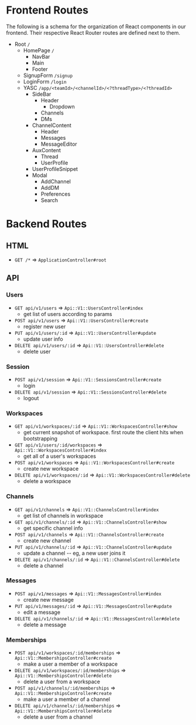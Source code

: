 # Frontend Routes

The following is a schema for the organization of React components in our frontend. Their respective React Router routes are defined next to them.

* Root `/`
	* HomePage `/`
		* NavBar
		* Main
		* Footer
	* SignupForm `/signup`
	* LoginForm `/login`
	* YASC `/app/<teamId>/<channelId>/<?threadType>/<?threadId>`
		* SideBar
			* Header
				* Dropdown
			* Channels
			* DMs
		* ChannelContent
			* Header
			* Messages
			* MessageEditor
		* AuxContent
			* Thread
			* UserProfile
		* UserProfileSnippet
		* Modal
			* AddChannel
			* AddDM
			* Preferences
			* Search

# Backend Routes

## HTML

* `GET /*` => `ApplicationController#root`

## API

### Users
* `GET api/v1/users` => `Api::V1::UsersController#index`
	* get list of users according to params
* `POST api/v1/users` => `Api::V1::UsersController#create`
	* register new user
* `PUT api/v1/users/:id` => `Api::V1::UsersController#update`
	* update user info
* `DELETE api/v1/users/:id` => `Api::V1::UsersController#delete`
	* delete user

### Session
* `POST api/v1/session` => `Api::V1::SessionsController#create`
	* login
* `DELETE api/v1/session` => `Api::V1::SessionsController#delete`
	* logout

### Workspaces
* `GET api/v1/workspaces/:id` => `Api::V1::WorkspacesController#show`
	* get current snapshot of workspace. first route the client hits when bootstrapping
* `GET api/v1/users/:id/workspaces` => `Api::V1::WorkspacesController#index`
	* get all of a user's workspaces
* `POST api/v1/workspaces` => `Api::V1::WorkspacesController#create`
	* create new workspace
* `DELETE api/v1/workspaces/:id` => `Api::V1::WorkspacesController#delete`
	* delete a workspace

### Channels
* `GET api/v1/channels` => `Api::V1::ChannelsController#index`
	* get list of channels in workspace
* `GET api/v1/channels/:id` => `Api::V1::ChannelsController#show`
	* get specific channel info
* `POST api/v1/channels` => `Api::V1::ChannelsController#create`
	* create new channel
* `PUT api/v1/channels/:id` => `Api::V1::ChannelsController#update`
	* update a channel -- eg, a new user joins it
* `DELETE api/v1/channels/:id` => `Api::V1::ChannelsController#delete`
	* delete a channel

### Messages
* `POST api/v1/messages` => `Api::V1::MessagesController#index`
	* create new message
* `PUT api/v1/messages/:id` => `Api::V1::MessagesController#update`
	* edit a message
* `DELETE api/v1/channels/:id` => `Api::V1::MessagesController#delete`
	* delete a message

### Memberships
* `POST api/v1/workspaces/:id/memberships` => `Api::V1::MembershipsController#create`
	* make a user a member of a workspace
* `DELETE api/v1/workspaces/:id/memberships` => `Api::V1::MembershipsController#delete`
	* delete a user from a workspace
* `POST api/v1/channels/:id/memberships` => `Api::V1::MembershipsController#create`
	* make a user a member of a channel
* `DELETE api/v1/channels/:id/memberships` => `Api::V1::MembershipsController#delete`
	* delete a user from a channel